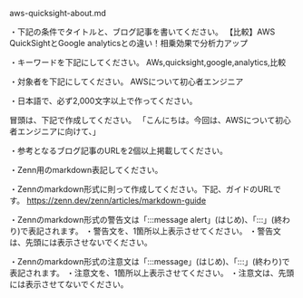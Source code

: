 aws-quicksight-about.md

・下記の条件でタイトルと、ブログ記事を書いてください。
【比較】AWS QuickSightとGoogle analyticsとの違い！相乗効果で分析力アップ

・キーワードを下記にしてください。
AWs,quicksight,google,analytics,比較

・対象者を下記にしてください。
  AWSについて初心者エンジニア


・日本語で、必ず2,000文字以上で作ってください。

冒頭は、下記で作成してください。
「こんにちは。今回は、AWSについて初心者エンジニアに向けて、」

・参考となるブログ記事のURLを2個以上掲載してください。





・Zenn用のmarkdown表記してください。

・Zennのmarkdown形式に則って作成してください。下記、ガイドのURLです。
https://zenn.dev/zenn/articles/markdown-guide

・Zennのmarkdown形式の警告文は「:::message alert」(はじめ)、「:::」(終わり)で表記されます。
・警告文を、1箇所以上表示させてください。
・警告文は、先頭には表示させないでください。

・Zennのmarkdown形式の注意文は「:::message」(はじめ)、「:::」(終わり)で表記されます。
・注意文を、1箇所以上表示させてください。
・注意文は、先頭には表示させてないでください。


